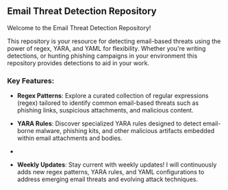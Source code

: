 ## Email Threat Detection Repository

Welcome to the Email Threat Detection Repository! 

This repository is your resource for detecting email-based threats using the power of regex, YARA, and YAML for flexibility. Whether you're writing detections, or hunting phishing campaigns in your environment this repository provides detections to aid in your work.

### Key Features:
- **Regex Patterns**: Explore a curated collection of regular expressions (regex) tailored to identify common email-based threats such as phishing links, suspicious attachments, and malicious content.
  
- **YARA Rules**: Discover specialized YARA rules designed to detect email-borne malware, phishing kits, and other malicious artifacts embedded within email attachments and bodies.
-   
- **Weekly Updates**: Stay current with weekly updates! I will continuously adds new regex patterns, YARA rules, and YAML configurations to address emerging email threats and evolving attack techniques.
  













